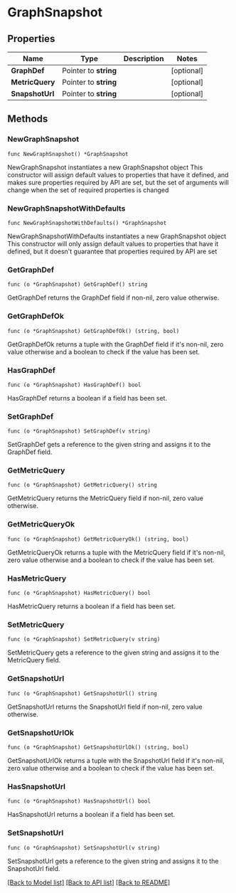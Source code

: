 # GraphSnapshot

## Properties

Name | Type | Description | Notes
------------ | ------------- | ------------- | -------------
**GraphDef** | Pointer to **string** |  | [optional] 
**MetricQuery** | Pointer to **string** |  | [optional] 
**SnapshotUrl** | Pointer to **string** |  | [optional] 

## Methods

### NewGraphSnapshot

`func NewGraphSnapshot() *GraphSnapshot`

NewGraphSnapshot instantiates a new GraphSnapshot object
This constructor will assign default values to properties that have it defined,
and makes sure properties required by API are set, but the set of arguments
will change when the set of required properties is changed

### NewGraphSnapshotWithDefaults

`func NewGraphSnapshotWithDefaults() *GraphSnapshot`

NewGraphSnapshotWithDefaults instantiates a new GraphSnapshot object
This constructor will only assign default values to properties that have it defined,
but it doesn't guarantee that properties required by API are set

### GetGraphDef

`func (o *GraphSnapshot) GetGraphDef() string`

GetGraphDef returns the GraphDef field if non-nil, zero value otherwise.

### GetGraphDefOk

`func (o *GraphSnapshot) GetGraphDefOk() (string, bool)`

GetGraphDefOk returns a tuple with the GraphDef field if it's non-nil, zero value otherwise
and a boolean to check if the value has been set.

### HasGraphDef

`func (o *GraphSnapshot) HasGraphDef() bool`

HasGraphDef returns a boolean if a field has been set.

### SetGraphDef

`func (o *GraphSnapshot) SetGraphDef(v string)`

SetGraphDef gets a reference to the given string and assigns it to the GraphDef field.

### GetMetricQuery

`func (o *GraphSnapshot) GetMetricQuery() string`

GetMetricQuery returns the MetricQuery field if non-nil, zero value otherwise.

### GetMetricQueryOk

`func (o *GraphSnapshot) GetMetricQueryOk() (string, bool)`

GetMetricQueryOk returns a tuple with the MetricQuery field if it's non-nil, zero value otherwise
and a boolean to check if the value has been set.

### HasMetricQuery

`func (o *GraphSnapshot) HasMetricQuery() bool`

HasMetricQuery returns a boolean if a field has been set.

### SetMetricQuery

`func (o *GraphSnapshot) SetMetricQuery(v string)`

SetMetricQuery gets a reference to the given string and assigns it to the MetricQuery field.

### GetSnapshotUrl

`func (o *GraphSnapshot) GetSnapshotUrl() string`

GetSnapshotUrl returns the SnapshotUrl field if non-nil, zero value otherwise.

### GetSnapshotUrlOk

`func (o *GraphSnapshot) GetSnapshotUrlOk() (string, bool)`

GetSnapshotUrlOk returns a tuple with the SnapshotUrl field if it's non-nil, zero value otherwise
and a boolean to check if the value has been set.

### HasSnapshotUrl

`func (o *GraphSnapshot) HasSnapshotUrl() bool`

HasSnapshotUrl returns a boolean if a field has been set.

### SetSnapshotUrl

`func (o *GraphSnapshot) SetSnapshotUrl(v string)`

SetSnapshotUrl gets a reference to the given string and assigns it to the SnapshotUrl field.


[[Back to Model list]](../README.md#documentation-for-models) [[Back to API list]](../README.md#documentation-for-api-endpoints) [[Back to README]](../README.md)


